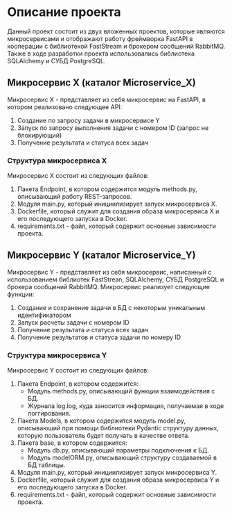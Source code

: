 <h1>Описание проекта</h1>
Данный проект состоит из двух вложенных проектов, которые являются микросервисами и отображают работу фреймворка  
FastAPI в кооперации с библиотекой FastStream и брокером сообщений RabbitMQ. Также в ходе разработки проекта использовались 
библиотека SQLAlchemy и СУБД PostgreSQL.
<h2>Микросервис X (каталог Microservice_X)</h2>
Микросервис X - представляет из себя микросервис на FastAPI, в котором реализовано следующее API:
<ol>
  <li>Создание по запросу задачи в микросервисе Y</li>
  <li>Запуск по запросу выполнения задачи с номером ID (запрос не блокирующий)</li>
  <li>Получение результата и статуса всех задач</li>
</ol>
<h3>Структура микросервиса X</h3>
Микросервис X состоит из следующих файлов:
<ol>
  <li>Пакета Endpoint, в котором содержится модуль methods.py, описывающий работу REST-запросов.</li>
  <li>Модуля main.py, который инициилизирует запуск микросервиса X.</li>
  <li>Dockerfile, который служит для создания образа микросервиса X и его последующего запуска в Docker.</li>
  <li>requirements.txt - файл, который содержит основные зависимости проекта.</li>
</ol>
<h2>Микросервис Y (каталог Microservice_Y)</h2>
Микросервис Y - представляет из себя микросервис, написанный с использованием библиотек FastStrean, SQLAlchemy, СУБД PostgreSQL
и брокера сообщений RabbitMQ. Микросервис реализует следующие функции:
<ol>
  <li>Создание и сохранение задачи в БД с некоторым уникальным идентификатором</li>
  <li>Запуск расчеты задачи с номером ID</li>
  <li>Получение результата и статуса всех задач</li>
  <li>Получение результатов и статуса задачи по номеру ID</li>
</ol>
<h3>Структура микросервиса Y</h3>
Микросервис Y состоит из следующих файлов:
<ol>
  <li>Пакета Endpoint, в котором содержится:
    <ul>
      <li>Модуль methods.py, описывающий функции взаимодействия с БД.</li>
      <li>Журнала log.log, куда заносится информация, получаемая в ходе логгирования.</li>
    </ul>
  </li>
  <li>Пакета Models, в котором содержится модуль model.py, описываюший при помощи библиотеки Pydantic структуру данных, которую пользователь будет получать в качестве ответа.</li>
  <li>Пакета base, в котором содержится:
    <ul>
      <li>Модуль db.py, описывающий параметры подключения к БД.</li>
      <li>Модуль modelORM.py, описывающий структуру создаваемой в БД таблицы.</li>
    </ul>
  </li>
  <li>Модуля main.py, который инициилизирует запуск микросервиса Y.</li>
  <li>Dockerfile, который служит для создания образа микросервиса Y и его последующего запуска в Docker.</li>
  <li>requirements.txt - файл, который содержит основные зависимости проекта.</li>
</ol>
